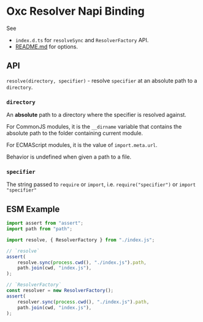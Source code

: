 # Oxc Resolver Napi Binding

See

-   `index.d.ts` for `resolveSync` and `ResolverFactory` API.
-   [README.md](https://github.com/oxc-project/oxc-resolver?tab=readme-ov-file#oxc-resolver)
    for options.

## API

`resolve(directory, specifier)` - resolve `specifier` at an absolute path to a
`directory`.

### `directory`

An **absolute** path to a directory where the specifier is resolved against.

For CommonJS modules, it is the `__dirname` variable that contains the absolute
path to the folder containing current module.

For ECMAScript modules, it is the value of `import.meta.url`.

Behavior is undefined when given a path to a file.

### `specifier`

The string passed to `require` or `import`, i.e. `require("specifier")` or
`import "specifier"`

## ESM Example

```javascript
import assert from "assert";
import path from "path";

import resolve, { ResolverFactory } from "./index.js";

// `resolve`
assert(
	resolve.sync(process.cwd(), "./index.js").path,
	path.join(cwd, "index.js"),
);

// `ResolverFactory`
const resolver = new ResolverFactory();
assert(
	resolver.sync(process.cwd(), "./index.js").path,
	path.join(cwd, "index.js"),
);
```

